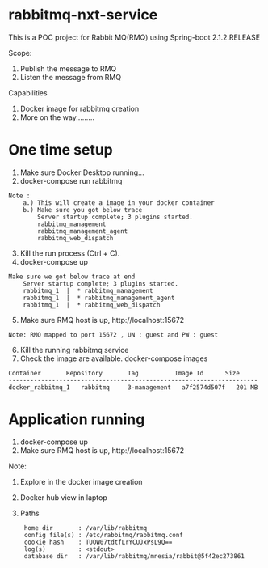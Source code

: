 # rabbitmq-nxt-service
This is a POC project for Rabbit MQ(RMQ) using Spring-boot 2.1.2.RELEASE


Scope:
1. Publish the message to RMQ
2. Listen the message from RMQ


Capabilities
1. Docker image for rabbitmq creation
2. More on the way.........


One time setup
==============
  1. Make sure Docker Desktop running...
  2. docker-compose run rabbitmq
  	
	Note : 
		a.) This will create a image in your docker container
		b.) Make sure you got below trace
			Server startup complete; 3 plugins started.
			rabbitmq_management
			rabbitmq_management_agent
			rabbitmq_web_dispatch
			
  3. Kill the run process (Ctrl + C). 
  4. docker-compose up
  
	Make sure we got below trace at end
		Server startup complete; 3 plugins started.
		rabbitmq_1  |  * rabbitmq_management
		rabbitmq_1  |  * rabbitmq_management_agent
		rabbitmq_1  |  * rabbitmq_web_dispatch
		
  5. Make sure RMQ host is up, http://localhost:15672 
  
  	Note: RMQ mapped to port 15672 , UN : guest and PW : guest
		
  6. Kill the running rabbitmq service 
  7. Check the image are available. docker-compose images
  
	Container       Repository       Tag          Image Id      Size 
	---------------------------------------------------------------------
	docker_rabbitmq_1   rabbitmq     3-management   a7f2574d507f   201 MB

Application running
===================
1. docker-compose up
2. Make sure RMQ host is up, http://localhost:15672 
	

Note: 
1. Explore in the docker image creation
2. Docker hub view in laptop
3. Paths

		home dir       : /var/lib/rabbitmq
		config file(s) : /etc/rabbitmq/rabbitmq.conf
		cookie hash    : TUOW07tdtfLrYCUJxPsL9Q==
		log(s)         : <stdout>
		database dir   : /var/lib/rabbitmq/mnesia/rabbit@5f42ec273861
